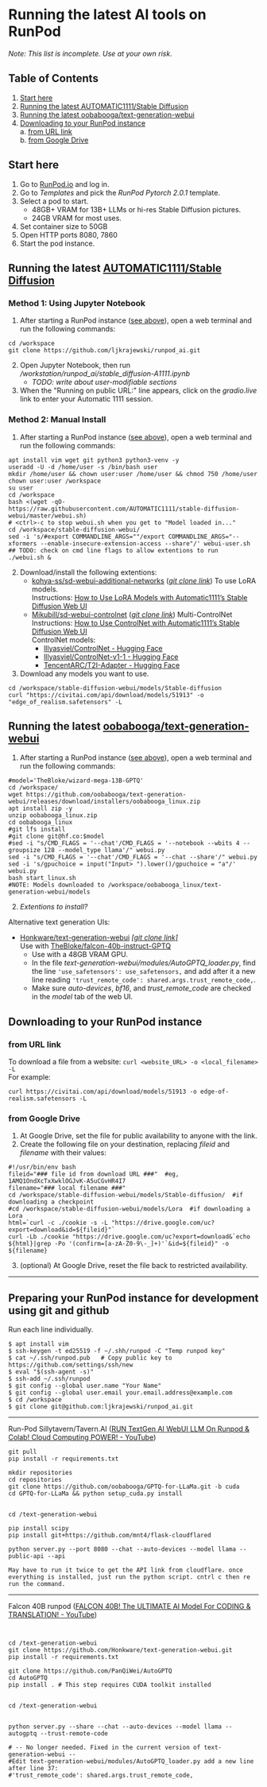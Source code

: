 # Running the latest AI tools on RunPod
_Note: This list is incomplete. Use at your own risk._

## Table of Contents
1. [Start here](#start-here)
2. [Running the latest AUTOMATIC1111/Stable Diffusion](#running-the-latest-automatic1111stable-diffusion)
3. [Running the latest oobabooga/text-generation-webui](#running-the-latest-oobaboogatext-generation-webui)
4. [Downloading to your RunPod instance](#downloading-to-your-runpod-instance)  
    a. [from URL link](#from-url-link)  
    b. [from Google Drive](#from-google-drive)

## Start here
1. Go to [RunPod.io](https://runpod.io) and log in.
2. Go to _Templates_ and pick the _RunPod Pytorch 2.0.1_ template.
3. Select a pod to start.  
    - 48GB+ VRAM for 13B+ LLMs or hi-res Stable Diffusion pictures.
    - 24GB VRAM for most uses.
4. Set container size to 50GB
5. Open HTTP ports 8080, 7860
6. Start the pod instance.

## Running the latest [AUTOMATIC1111/Stable Diffusion](https://github.com/AUTOMATIC1111/stable-diffusion-webui)
### Method 1: Using Jupyter Notebook
1. After starting a RunPod instance ([see above](#start-here)), open a web terminal and run the following commands:
```
cd /workspace
git clone https://github.com/ljkrajewski/runpod_ai.git
```
2. Open Jupyter Notebook, then run _/workstation/runpod_ai/stable_diffusion-A1111.ipynb_
    - _TODO: write about user-modifiable sections_ 
4. When the "Running on public URL:" line appears, click on the _gradio.live_ link to enter your Automatic 1111 session.

### Method 2: Manual Install
1. After starting a RunPod instance ([see above](#start-here)), open a web terminal and run the following commands:
```
apt install vim wget git python3 python3-venv -y
useradd -U -d /home/user -s /bin/bash user
mkdir /home/user && chown user:user /home/user && chmod 750 /home/user
chown user:user /workspace
su user
cd /workspace
bash <(wget -qO- https://raw.githubusercontent.com/AUTOMATIC1111/stable-diffusion-webui/master/webui.sh)
# <ctrl>-c to stop webui.sh when you get to "Model loaded in..."
cd /workspace/stable-diffusion-webui/
sed -i 's/#export COMMANDLINE_ARGS=""/export COMMANDLINE_ARGS="--xformers --enable-insecure-extension-access --share"/' webui-user.sh
## TODO: check on cmd line flags to allow extentions to run
./webui.sh &
```
2. Download/install the following extentions:
    - [kohya-ss/sd-webui-additional-networks](https://github.com/kohya-ss/sd-webui-additional-networks) ([_git clone link_](https://github.com/kohya-ss/sd-webui-additional-networks.git)) To use LoRA models.  
Instructions: [How to Use LoRA Models with Automatic1111’s Stable Diffusion Web UI](https://www.kombitz.com/2023/02/09/how-to-use-lora-models-with-automatic1111s-stable-diffusion-web-ui/)
    - [Mikubill/sd-webui-controlnet](https://github.com/Mikubill/sd-webui-controlnet) ([_git clone link_](https://github.com/Mikubill/sd-webui-controlnet.git)) Multi-ControlNet  
Instructions: [How to Use ControlNet with Automatic1111’s Stable Diffusion Web UI](https://www.kombitz.com/2023/02/18/how-to-use-controlnet-with-automatic1111-stable-diffusion-web-ui/)  
ControlNet models:
      - [lllyasviel/ControlNet - Hugging Face](https://huggingface.co/lllyasviel/ControlNet/tree/main/models)
      - [lllyasviel/ControlNet-v1-1 - Hugging Face](https://huggingface.co/lllyasviel/ControlNet-v1-1/tree/main)
      - [TencentARC/T2I-Adapter - Hugging Face](https://huggingface.co/TencentARC/T2I-Adapter/tree/main/models)
3. Download any models you want to use.
```
cd /workspace/stable-diffusion-webui/models/Stable-diffusion
curl "https://civitai.com/api/download/models/51913" -o "edge_of_realism.safetensors" -L
```

## Running the latest [oobabooga/text-generation-webui](https://github.com/oobabooga/text-generation-webui)
1. After starting a RunPod instance ([see above](#start-here)), open a web terminal and run the following commands:
```
#model='TheBloke/wizard-mega-13B-GPTQ'
cd /workspace/
wget https://github.com/oobabooga/text-generation-webui/releases/download/installers/oobabooga_linux.zip
apt install zip -y
unzip oobabooga_linux.zip
cd oobabooga_linux
#git lfs install
#git clone git@hf.co:$model
#sed -i "s/CMD_FLAGS = '--chat'/CMD_FLAGS = '--notebook --wbits 4 --groupsize 128 --model_type llama'/" webui.py
sed -i "s/CMD_FLAGS = '--chat'/CMD_FLAGS = '--chat --share'/" webui.py
sed -i 's/gpuchoice = input("Input> ").lower()/gpuchoice = "a"/' webui.py
bash start_linux.sh
#NOTE: Models downloaded to /workspace/oobabooga_linux/text-generation-webui/models
```
2. _Extentions to install?_

Alternative text generation UIs:
- [Honkware/text-generation-webui](https://github.com/Honkware/text-generation-webui) [_[git clone link]_](https://github.com/Honkware/text-generation-webui.git)  
Use with [TheBloke/falcon-40b-instruct-GPTQ](https://huggingface.co/TheBloke/falcon-40b-instruct-GPTQ)
  - Use with a 48GB VRAM GPU. 
  - In the file _text-generation-webui/modules/AutoGPTQ_loader.py_, find the line ```'use_safetensors': use_safetensors,``` and add after it a new line reading ```'trust_remote_code': shared.args.trust_remote_code,```.  
  - Make sure _auto-devices_, _bf16_, and _trust_remote_code_ are checked in the _model_ tab of the web UI.


## Downloading to your RunPod instance

### from URL link
To download a file from a website: ```curl <website_URL> -o <local_filename> -L```  
For example:
```
curl https://civitai.com/api/download/models/51913 -o edge-of-realism.safetensors -L
```

### from Google Drive
1. At Google Drive, set the file for public availability to anyone with the link.
2. Create the following file on your destination, replacing _fileid_ and _filename_ with their values:
```
#!/usr/bin/env bash
fileid="### file id from download URL ###"  #eg, 1AMQ1OndXcTxXwklOGJvK-A5uCGvHR4I7
filename="### local filename ###"
cd /workspace/stable-diffusion-webui/models/Stable-diffusion/  #if downloading a checkpoint
#cd /workspace/stable-diffusion-webui/models/Lora  #if downloading a Lora
html=`curl -c ./cookie -s -L "https://drive.google.com/uc?export=download&id=${fileid}"`
curl -Lb ./cookie "https://drive.google.com/uc?export=download&`echo ${html}|grep -Po '(confirm=[a-zA-Z0-9\-_]+)'`&id=${fileid}" -o ${filename}
```
3. (optional) At Google Drive, reset the file back to restricted availability.

----
## Preparing your RunPod instance for development using git and github
Run each line individually.
```
$ apt install vim
$ ssh-keygen -t ed25519 -f ~/.shh/runpod -C "Temp runpod key"
$ cat ~/.ssh/runpod.pub   # Copy public key to https://github.com/settings/ssh/new
$ eval "$(ssh-agent -s)"
$ ssh-add ~/.ssh/runpod
$ git config --global user.name "Your Name"
$ git config --global user.email your.email.address@example.com
$ cd /workspace
$ git clone git@github.com:ljkrajewski/runpod_ai.git
```
----
Run-Pod Sillytavern/Tavern.AI ([RUN TextGen AI WebUI LLM On Runpod & Colab! Cloud Computing POWER! - YouTube](https://www.youtube.com/watch?v=TP2yID7Ubr4))
```
git pull
pip install -r requirements.txt
 
mkdir repositories
cd repositories
git clone https://github.com/oobabooga/GPTQ-for-LLaMa.git -b cuda
cd GPTQ-for-LLaMa && python setup_cuda.py install
 
 
cd /text-generation-webui
 
pip install scipy
pip install git+https://github.com/mnt4/flask-cloudflared
 
python server.py --port 8080 --chat --auto-devices --model llama --public-api --api
 
May have to run it twice to get the API link from cloudflare. once everything is installed, just run the python script. cntrl c then re run the command.
```
----
Falcon 40B runpod ([FALCON 40B! The ULTIMATE AI Model For CODING & TRANSLATION! - YouTube](https://www.youtube.com/watch?v=WhrdJwEfWZE))
```


cd /text-generation-webui
git clone https://github.com/Honkware/text-generation-webui.git
pip install -r requirements.txt
 
git clone https://github.com/PanQiWei/AutoGPTQ
cd AutoGPTQ
pip install . # This step requires CUDA toolkit installed
 
 
cd /text-generation-webui
 
 
python server.py --share --chat --auto-devices --model llama --autogptq --trust-remote-code
 
# -- No longer needed. Fixed in the current version of text-generation-webui --
#Edit text-generation-webui/modules/AutoGPTQ_loader.py add a new line after line 37:
#'trust_remote_code': shared.args.trust_remote_code,
```
